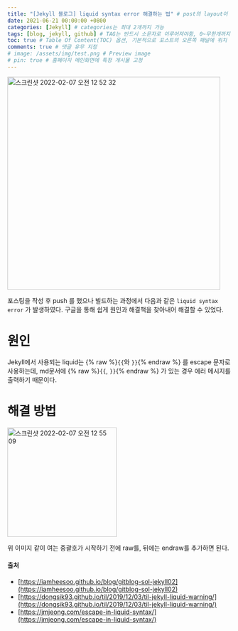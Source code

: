 ```yaml
---
title: "[Jekyll 블로그] liquid syntax error 해결하는 법" # post의 layout이 기본적으로 post로 설정되어있어서 Front Matter에 따로 layout변수를 만들어 주지 않아도 됨
date: 2021-06-21 00:00:00 +0800
categories: [Jekyll] # categories는 최대 2개까지 가능
tags: [blog, jekyll, github] # TAG는 반드시 소문자로 이루어져야함, 0~무한개까지 지정 가능
toc: true # Table Of Content(TOC) 옵션, 기본적으로 포스트의 오른쪽 패널에 위치
comments: true # 댓글 유무 지정
# image: /assets/img/test.png # Preview image
# pin: true # 홈페이지 메인화면에 특정 게시물 고정
---
```


<img width="479" alt="스크린샷 2022-02-07 오전 12 52 32" src="https://user-images.githubusercontent.com/44339530/152689137-4b44187c-ee5b-4078-89f9-5c12fa479cf4.png">

포스팅을 작성 후 push 를 했으나 빌드하는 과정에서 다음과 같은 `liquid syntax error` 가 발생하였다. 구글을 통해 쉽게 원인과 해결책을 찾아내어 해결할 수 있었다.

# 원인
Jekyll에서 사용되는 liquid는 {% raw %}`{{`와 `}}`{% endraw %} 를 escape 문자로 사용하는데, md문서에 {% raw %}`{{`, `}}`{% endraw %} 가 있는 경우 에러 메시지를 출력하기 때문이다.

# 해결 방법

<img width="246" alt="스크린샷 2022-02-07 오전 12 55 09" src="https://user-images.githubusercontent.com/44339530/152689300-a2136fc9-26eb-499d-89b6-343a26e6c928.png">

위 이미지 같이 여는 중괄호가 시작하기 전에 raw를, 뒤에는 endraw를 추가하면 된다.

#### 출처
- [https://iamheesoo.github.io/blog/gitblog-sol-jekyll02](https://iamheesoo.github.io/blog/gitblog-sol-jekyll02)
- [https://dongsik93.github.io/til/2019/12/03/til-jekyll-liquid-warning/](https://dongsik93.github.io/til/2019/12/03/til-jekyll-liquid-warning/)
- [https://jmjeong.com/escape-in-liquid-syntax/](https://jmjeong.com/escape-in-liquid-syntax/)